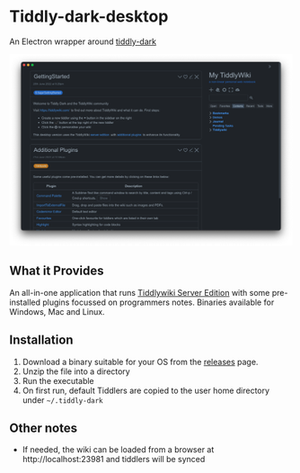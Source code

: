 # Tiddly-dark-desktop
An Electron wrapper around [tiddly-dark](https://github.com/ahanniga/tiddly-dark)

![Screenshot](https://github.com/ahanniga/tiddly-dark-desktop/blob/main/resources/tiddly-dark-desktop-sshot.png?raw=true)

## What it Provides

An all-in-one application that runs [Tiddlywiki Server Edition](https://tiddlywiki.com/#Installing%20TiddlyWiki%20on%20Node.js) with some pre-installed plugins focussed on programmers notes.
Binaries available for Windows, Mac and Linux.

## Installation

1. Download a binary suitable for your OS from the [releases](https://github.com/ahanniga/tiddly-dark-desktop/releases/) page.
2. Unzip the file into a directory
3. Run the executable
4. On first run, default Tiddlers are copied to the user home directory under `~/.tiddly-dark`

## Other notes

- If needed, the wiki can be loaded from a browser at http://localhost:23981 and tiddlers will be synced
